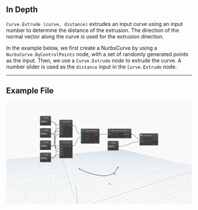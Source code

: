 ## In Depth
`Curve.Extrude (curve, distance)` extrudes an input curve using an input number to determine the distance of the extrusion. The direction of the normal vector along the curve is used for the extrusion direction. 

In the example below, we first create a NurbsCurve by using a `NurbsCurve.ByControlPoints` node, with a set of randomly generated points as the input. Then, we use a `Curve.Extrude` node to extrude the curve. A number slider is used as the `distance` input in the `Curve.Extrude` node.
___
## Example File

![Curve.Extrude(curve, distance)](./Autodesk.DesignScript.Geometry.Curve.Extrude(curve,%20distance)_img.jpg)